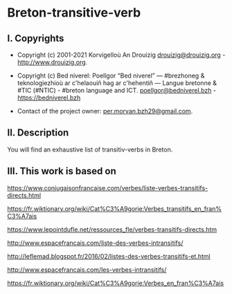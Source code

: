 # Breton-transitive-verb

## I. Copyrights
- Copyright (c) 2001-2021 Korvigelloù An Drouizig
drouizig@drouizig.org - http://www.drouizig.org.
- Copyright (c) Bed niverel: Poellgor “Bed niverel” — #brezhoneg & teknologiezhioù ar c'helaouiñ hag ar c'hehentiñ — Langue bretonne & #TIC (#NTIC) - #breton language and ICT.
poellgor@bedniverel.bzh - https://bedniverel.bzh

- Contact of the project owner: per.morvan.bzh29@gmail.com.

## II. Description

You will find an exhaustive list of transitiv-verbs in Breton.

## III. This work is based on

https://www.conjugaisonfrancaise.com/verbes/liste-verbes-transitifs-directs.html

https://fr.wiktionary.org/wiki/Cat%C3%A9gorie:Verbes_transitifs_en_fran%C3%A7ais

https://www.lepointdufle.net/ressources_fle/verbes-transitifs-directs.htm

http://www.espacefrancais.com/liste-des-verbes-intransitifs/

http://leflemad.blogspot.fr/2016/02/listes-des-verbes-transitifs-et.html

http://www.espacefrancais.com/les-verbes-intransitifs/

https://fr.wiktionary.org/wiki/Cat%C3%A9gorie:Verbes_en_fran%C3%A7ais

